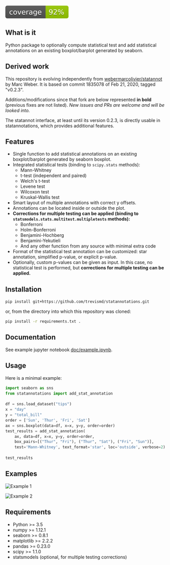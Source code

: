 ![coverage](https://raw.githubusercontent.com/trevismd/statannotations/master/coverage.svg)

## What is it

Python package to optionally compute statistical test and add statistical
annotations on an existing boxplot/barplot generated by seaborn.

## Derived work

This repository is evolving independently from
[webermarcolivier/statannot](https://github.com/webermarcolivier/statannot)
by Marc Weber. It is based on commit 1835078 of Feb 21, 2020, tagged "v0.2.3".

Additions/modifications since that fork are below represented **in bold** 
(previous fixes are not listed). *New issues and PRs are welcome and will be 
looked into.*

The statannot interface, at least until its version 0.2.3, is directly usable in
statannotations, which provides additional features.

## Features

- Single function to add statistical annotations on an existing boxplot/barplot
  generated by seaborn boxplot.
- Integrated statistical tests (binding to `scipy.stats` methods):
    - Mann-Whitney
    - t-test (independent and paired)
    - Welch's t-test
    - Levene test
    - Wilcoxon test
    - Kruskal-Wallis test
- Smart layout of multiple annotations with correct y offsets.
- Annotations can be located inside or outside the plot.
- **Corrections for multiple testing can be applied
  (binding to `statsmodels.stats.multitest.multipletests` methods):**
    - Bonferroni
    - Holm-Bonferroni
    - Benjamini-Hochberg
    - Benjamini-Yekutieli
    - And any other function from any source with minimal extra code
- Format of the statistical test annotation can be customized:
      star annotation, simplified p-value, or explicit p-value.
- Optionally, custom p-values can be given as input.
      In this case, no statistical test is performed, but **corrections for
      multiple testing can be applied.**

## Installation

```bash
pip install git+https://github.com/trevismd/statannotations.git
```
or, from the directory into which this repository was cloned:

```bash
pip install -r requirements.txt .
```

## Documentation

See example jupyter notebook [doc/example.ipynb](`https://raw.githubusercontent.com/trevismd/statannotations/master/doc/example.ipynb).

## Usage

Here is a minimal example:

```python
import seaborn as sns
from statannotations import add_stat_annotation

df = sns.load_dataset("tips")
x = "day"
y = "total_bill"
order = ['Sun', 'Thur', 'Fri', 'Sat']
ax = sns.boxplot(data=df, x=x, y=y, order=order)
test_results = add_stat_annotation(
    ax, data=df, x=x, y=y, order=order,
    box_pairs=[("Thur", "Fri"), ("Thur", "Sat"), ("Fri", "Sun")],
    test='Mann-Whitney', text_format='star', loc='outside', verbose=2)

test_results
```

## Examples

![Example 1](https://raw.githubusercontent.com/trevismd/statannotations/master/doc/example_non-hue_outside.png)

![Example 2](https://raw.githubusercontent.com/trevismd/statannotations/master/doc/example_hue_layout.png)

## Requirements

+ Python >= 3.5
+ numpy >= 1.12.1
+ seaborn >= 0.8.1
+ matplotlib >= 2.2.2
+ pandas >= 0.23.0
+ scipy >= 1.1.0
+ statsmodels (optional, for multiple testing corrections)
